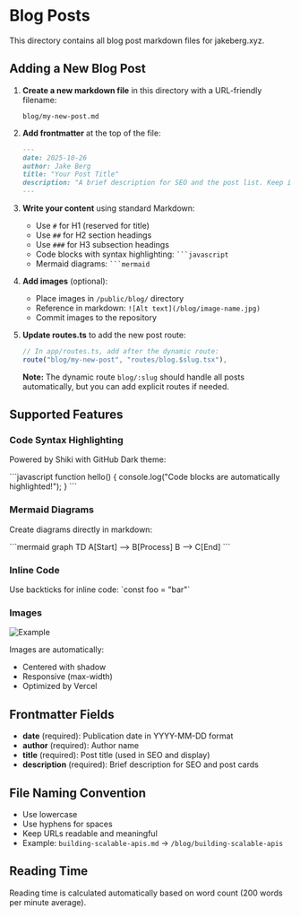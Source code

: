 # Blog Posts

This directory contains all blog post markdown files for jakeberg.xyz.

## Adding a New Blog Post

1. **Create a new markdown file** in this directory with a URL-friendly filename:
   ```
   blog/my-new-post.md
   ```

2. **Add frontmatter** at the top of the file:
   ```markdown
   ---
   date: 2025-10-26
   author: Jake Berg
   title: "Your Post Title"
   description: "A brief description for SEO and the post list. Keep it under 160 characters for best results."
   ---
   ```

3. **Write your content** using standard Markdown:
   - Use `#` for H1 (reserved for title)
   - Use `##` for H2 section headings
   - Use `###` for H3 subsection headings
   - Code blocks with syntax highlighting: ` ```javascript `
   - Mermaid diagrams: ` ```mermaid `

4. **Add images** (optional):
   - Place images in `/public/blog/` directory
   - Reference in markdown: `![Alt text](/blog/image-name.jpg)`
   - Commit images to the repository

5. **Update routes.ts** to add the new post route:
   ```typescript
   // In app/routes.ts, add after the dynamic route:
   route("blog/my-new-post", "routes/blog.$slug.tsx"),
   ```
   **Note:** The dynamic route `blog/:slug` should handle all posts automatically, but you can add explicit routes if needed.

## Supported Features

### Code Syntax Highlighting
Powered by Shiki with GitHub Dark theme:

\`\`\`javascript
function hello() {
  console.log("Code blocks are automatically highlighted!");
}
\`\`\`

### Mermaid Diagrams
Create diagrams directly in markdown:

\`\`\`mermaid
graph TD
    A[Start] --> B[Process]
    B --> C[End]
\`\`\`

### Inline Code
Use backticks for inline code: \`const foo = "bar"\`

### Images
![Example](/blog/example.jpg)

Images are automatically:
- Centered with shadow
- Responsive (max-width)
- Optimized by Vercel

## Frontmatter Fields

- **date** (required): Publication date in YYYY-MM-DD format
- **author** (required): Author name
- **title** (required): Post title (used in SEO and display)
- **description** (required): Brief description for SEO and post cards

## File Naming Convention

- Use lowercase
- Use hyphens for spaces
- Keep URLs readable and meaningful
- Example: `building-scalable-apis.md` → `/blog/building-scalable-apis`

## Reading Time

Reading time is calculated automatically based on word count (200 words per minute average).
